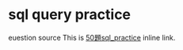 # sql query practice
euestion source 
This is [50題sql_practice](https://hackmd.io/@_7vFEnkKTve5g-aFhT8EvQ/Sy-H0QeWr "Title") inline link.
